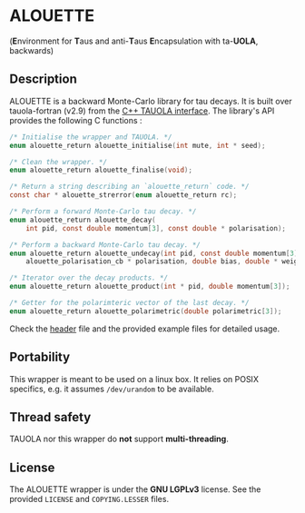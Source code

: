 # ALOUETTE
(**E**nvironment for **T**aus and anti-**T**aus **E**ncapsulation with
ta-**UOLA**, backwards)

## Description

ALOUETTE is a backward Monte-Carlo library for tau decays. It is built over
tauola-fortran (v2.9) from the [C++ TAUOLA interface](http://tauolapp.web.cern.ch/tauolapp/).
The library's API provides the following C functions :

```c
/* Initialise the wrapper and TAUOLA. */
enum alouette_return alouette_initialise(int mute, int * seed);

/* Clean the wrapper. */
enum alouette_return alouette_finalise(void);

/* Return a string describing an `alouette_return` code. */
const char * alouette_strerror(enum alouette_return rc);

/* Perform a forward Monte-Carlo tau decay. */
enum alouette_return alouette_decay(
    int pid, const double momentum[3], const double * polarisation);

/* Perform a backward Monte-Carlo tau decay. */
enum alouette_return alouette_undecay(int pid, const double momentum[3],
    alouette_polarisation_cb * polarisation, double bias, double * weight);

/* Iterator over the decay products. */
enum alouette_return alouette_product(int * pid, double momentum[3]);

/* Getter for the polarimteric vector of the last decay. */
enum alouette_return alouette_polarimetric(double polarimetric[3]);
```

Check the [header](include/alouette.h) file and the provided example files for
detailed usage.

## Portability

This wrapper is meant to be used on a linux box. It relies on POSIX specifics,
e.g. it assumes `/dev/urandom` to be available.

## Thread safety

TAUOLA nor this wrapper do **not** support **multi-threading**.

## License

The ALOUETTE wrapper is  under the **GNU LGPLv3** license. See the provided
`LICENSE` and `COPYING.LESSER` files.
